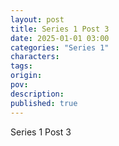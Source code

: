 ```yaml
---
layout: post
title: Series 1 Post 3
date: 2025-01-01 03:00
categories: "Series 1"
characters: 
tags: 
origin: 
pov: 
description: 
published: true
---
```


Series 1 Post 3